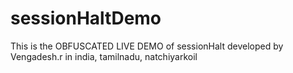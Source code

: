 # sessionHaltDemo
This is the OBFUSCATED LIVE DEMO of sessionHalt developed by Vengadesh.r in india, tamilnadu, natchiyarkoil
